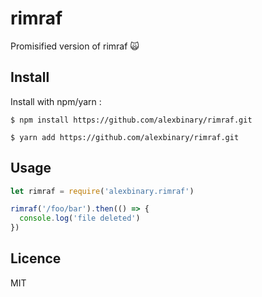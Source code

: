 # rimraf

Promisified version of rimraf 🙀

## Install

Install with npm/yarn :

```
$ npm install https://github.com/alexbinary/rimraf.git

$ yarn add https://github.com/alexbinary/rimraf.git
```

## Usage

```javascript
let rimraf = require('alexbinary.rimraf')

rimraf('/foo/bar').then(() => {
  console.log('file deleted')
})
```

## Licence

MIT
